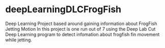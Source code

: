 # deepLearningDLCFrogFish
Deep Learning Project based around gaining information about FrogFish Jetting Motion
In this project is one run out of 7 using the Deep Lab Cut Deep Learning program to detect infomation about frogfish fin movement while jetting. 
